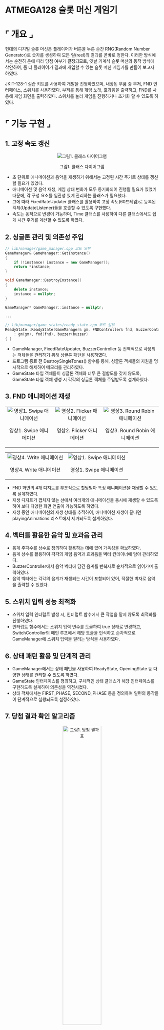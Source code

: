 # ATMEGA128 슬롯 머신 게임기

# ⌜ 개요 ⌟

현대의 디지털 슬롯 머신은 플레이어가 버튼을 누른 순간 RNG(Random Number Generator)로 숫자를 생성하여 모든 릴(reel)의 결과를 곧바로 정한다. 이러한 방식에서는 순전히 운에 따라 당첨 여부가 결정되므로, 옛날 기계식 슬롯 머신의 동작 방식에 착안하여, 좀 더 플레이어가 결과에 개입할 수 있는 슬롯 머신 게임기를 만들어 보고자 하였다.

JKIT-128-1 실습 키트를 사용하여 개발을 진행하였으며, 내장된 부품 중 부저, FND 인터페이스, 스위치를 사용하였다. 부저를 통해 게임 노래, 효과음을 출력하고, FND를 사용해 게임 화면을 출력하였다. 스위치를 눌러 게임을 진행하거나 초기화 할 수 있도록 하였다.

# ⌜ 기능 구현 ⌟

## 1. 고정 속도 갱신

<div align="center">
    <img src="/media/class_diagram.png" alt="그림1. 클래스 다이어그램">
    <p>그림1. 클래스 다이어그램</p>
</div>

- 초 단위로 애니메이션과 음악을 재생하기 위해서는 고정된 시간 주기로 상태를 갱신할 필요가 있었다.
- 애니메이션 및 음악 재생, 게임 상태 변화가 모두 동기화되어 진행될 필요가 있었기 때문에, 각 구성 요소를 일관성 있게 관리하는 클래스가 필요했다.
- 그에 따라 FixedRateUpdater 클래스를 활용하여 고정 속도(60프레임)로 등록된 객체(UpdateListener)들을 호출할 수 있도록 구현했다.
- 속도는 동적으로 변경이 가능하며, Time 클래스를 사용하여 다른 클래스에서도 쉽게 시간 주기를 계산할 수 있도록 하였다.

## 2. 싱글톤 관리 및 의존성 주입

```cpp
// lib/manager/game_manager.cpp 코드 일부
GameManager& GameManager::GetInstance()
{
    if (!instance) instance = new GameManager();
    return *instance;
}

void GameManager::DestroyInstance()
{
    delete instance;
    instance = nullptr;
}

GameManager* GameManager::instance = nullptr;

...

// lib/manager/game_states/ready_state.cpp 코드 일부
ReadyState::ReadyState(GameManager& gm, FNDController& fnd, BuzzerController& buzzer)
    : gm(gm), fnd(fnd), buzzer(buzzer)
{ }
```

- GameManager, FixedRateUpdater, BuzzerController 등 전역적으로 사용되는 객체들을 관리하기 위해 싱글톤 패턴을 사용하였다.
- 프로그램 종료 전 DestroySingleTones() 함수를 통해, 싱글톤 객체들의 자원을 명시적으로 해제하여 메모리를 관리하였다.
- GameState 타입 객체들이 싱글톤 객체와 너무 큰 결합도를 갖지 않도록, GameState 타입 객체 생성 시 각각의 싱글톤 객체를 주입받도록 설계하였다.

## 3. FND 애니메이션 재생

<div align="center" width=90%>
    <table>
        <tr>
            <td align = "center">
                <img src="/media/swipe_animation.gif" alt="영상1. Swipe 애니메이션">
                <p>영상1. Swipe 애니메이션</p>
            </td>
            <td align = "center">
                <img src="/media/flicker_animation.gif" alt="영상2. Flicker 애니메이션">
                <p>영상2. Flicker 애니메이션</p>
            </td>
            <td align = "center">
                <img src="/media/round_robin_animation.gif" alt="영상3. Round Robin 애니메이션">
                <p>영상3. Round Robin 애니메이션</p>
            </td>
        </tr>
    </table>
</div>
<div align="center" width=60%>
    <table>
        <tr>
            <td align = "center">
                <img src="/media/write_animation.gif" alt="영상4. Write 애니메이션">
                <p>영상4. Write 애니메이션</p>
            </td>
            <td align = "center">
                <img src="/media/swipe_animation.gif" alt="영상1. Swipe 애니메이션">
                <p>영상1. Swipe 애니메이션</p>
            </td>
        </tr>
    </table>
</div>

- FND 화면의 4개 디지트를 부분적으로 할당받아 특정 애니메이션을 재생할 수 있도록 설계하였다.
- 재생 디지트가 겹치지 않는 선에서 여러개의 애니메이션을 동시에 재생할 수 있도록 하여 보다 다양한 화면 연출이 가능하도록 하였다.
- 재생 중인 애니메이션의 재생 상태를 추적하여, 애니메이션 재생이 끝나면 playingAnimations 리스트에서 제거되도록 설계하였다.

## 4. 벡터를 활용한 음악 및 효과음 관리

- 음계 주파수를 상수로 정의하여 활용하는 데에 있어 가독성을 확보하였다.
- 음계 상수를 활용하여 각각의 게임 음악과 효과음을 벡터 컨테이너에 담아 관리하였다.
- BuzzerController에서 음악 벡터에 담긴 음계를 반복자로 순차적으로 읽어가며 출력하였다.
- 음악 벡터에는 각각의 음계가 재생되는 시간이 포함되어 있어, 적절한 박자로 음악을 출력할 수 있었다.

## 5. 스위치 입력 성능 최적화

- 스위치 입력 인터럽트 발생 시, 인터럽트 함수에서 큰 작업을 맡지 않도록 최적화를 진행하였다.
- 인터럽트 함수에서는 스위치 입력 변수를 토글하여 true 상태로 변경하고, SwitchController의 메인 루프에서 해당 토글을 인식하고 순차적으로 GameManager에 스위치 입력을 알리는 방식을 사용하였다.

## 6. 상태 패턴 활용 및 단계적 관리

- GameManager에서는 상태 패턴을 사용하여 ReadyState, OpeningState 등 다양한 상태를 관리할 수 있도록 하였다.
- GameState 인터페이스를 정의하고, 구체적인 상태 클래스가 해당 인터페이스를 구현하도록 설계하여 의존성을 역전시켰다.
- 상태 객체에서는 FIRST_PHASE, SECOND_PHASE 등을 정의하여 일련의 동작들이 단계적으로 실행되도록 설정하였다.

## 7. 당첨 결과 확인 알고리즘

<div align="center">
    <img src="/media/result%20table.png" alt="그림1. 당첨 결과표" width="50%">
    <p>그림1. 당첨 결과표</p>
</div>

- 위 당첨 결과표에 따라 당첨 결과를 확인하고 출력하도록 알고리즘을 작성하였다.
- 2143과 같이 정렬되지 않은 연속된 숫자에 대해서도 당첨을 인식하도록 하였다.

# ⌜ 진행 과정 ⌟

## 2. 시스템 설계

- **FixedRateUpdater** : 타이머 인터럽트를 설정하여, 지정된 프레임레이트(기본값 60)로 매 프레임마다 등록된 UpdateListener들의 Update 함수를 호출한다.
- **UpdateListener** : 매 프레임마다 Update 함수를 호출 받아, 객체의 상태를 갱신할 수 있도록 하는 인터페이스 클래스이다.
- **SwitchController** : 사용자로부터 스위치1, 스위치2의 입력을 감지하고 이를 GameManager에 알려준다.
- **GameManager** : 외부 스위치 입력이나 내부 상태의 변화에 따라 다양한 GameState를 관리한다.
- **GameState** : GameManager로부터 받은 상태 시작, 갱신 등의 요청이나 스위치 입력 이벤트에 대하여 다형성을 보이기 위해 정의된 인터페이스이다.
- **Game States** : GameState 인터페이스를 구현한 구체적인 클래스들로, ReadyState, OpeningState 등 GameManager의 다양한 상태들을 의미한다. 게임 화면 출력을 위해 FNDController를 참조하고, 게임 음악 및 효과음을 출력하기 위해 BuzzerController를 참조한다.
- **FNDController** : FND 화면에 숫자, 글자 등을 출력하며, Flicker, Swipe 등 다양한 애니메이션을 갖고 있다.
- **BuzzerController** : 부저를 사용하여 게임 음악 및 효과음을 출력한다.

## 3. 상태 머신 설계

<div align="center">
    <img src="/media/state%20chart.png" alt="그림4. 스테이트 차트 다이어그램" width="80%">
    <p>그림4. 스테이트 차트 다이어그램</p>
</div>

- **Ready :** 게임을 처음 시작하면 돌입하는 상태로, 스위치1을 클릭하면 Opening 상태로 이동한다.
- **Opening** : 게임 플레이를 시작하기 전 여러 애니메이션 효과를 재생하는 상태이다. 오프닝 애니메이션이 끝나면 자동으로 Playing 상태로 넘어간다.
- **Playing** : 게임을 실제 플레이하는 상태이다. 스위치1을 클릭하여 Stopping 상태로 넘어간다.
- **Stopping** : 릴이 정지되는 애니메이션이 출력되는 상태이다. 아직 회전 중인 릴이 남아있을 경우 Playing 상태로, 모든 릴이 정지 되었을 경우 Result 상태로 넘어간다.
- **Result** : 릴들의 결과를 확인하고 최종 당첨 여부를 표시하는 상태이다. 스위치2를 눌러 Resetting 상태로 넘어간다.
- **Resetting** : 게임 초기화 작업이 진행되는 단계로, Playing 상태와 Result 상태에서 스위치2를 눌러 이동할 수 있다. 게임 초기화 작업이 끝나면 자동으로 Ready 상태로 다시 돌아간다.
